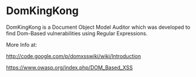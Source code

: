 DomKingKong
===========

DomKingKong is a Document Object Model Auditor which was developed to find Dom-Based vulnerabilities using Regular Expressions.

More Info at:

http://code.google.com/p/domxsswiki/wiki/Introduction

https://www.owasp.org/index.php/DOM_Based_XSS
